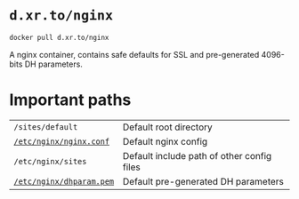 # `d.xr.to/nginx`

```bash
docker pull d.xr.to/nginx
```

A nginx container, contains safe defaults for SSL and pre-generated 4096-bits DH parameters.

# Important paths

| | |
|---|---|
|`/sites/default`|Default root directory|
|[`/etc/nginx/nginx.conf`](files/nginx.conf)|Default nginx config|
|`/etc/nginx/sites`|Default include path of other config files|
|[`/etc/nginx/dhparam.pem`](files/dhparam.pem)|Default pre-generated DH parameters|
